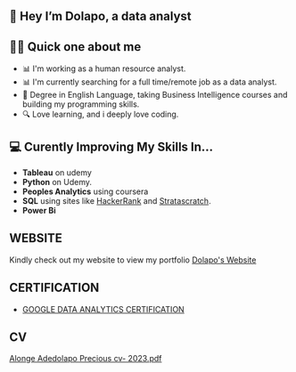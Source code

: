 ## 👋 Hey I’m Dolapo, a data analyst 

## 🙋‍♀️ Quick one about me
- 📊 I'm working as a human resource analyst.
- 📊 I'm currently searching for a full time/remote job as a data analyst. 
- 📐 Degree in English Language, taking Business Intelligence courses and building my programming skills. 
- 🔍 Love learning, and i deeply love coding.

## 💻 Curently Improving My Skills In...
- **Tableau** on udemy
- **Python** on Udemy.
- **Peoples Analytics** using coursera
- **SQL** using sites like [HackerRank](https://www.hackerrank.com/) and [Stratascratch](https://www.stratascratch.com/). 
- **Power Bi** 

## WEBSITE
Kindly check out my website to view my portfolio [Dolapo's Website](https://dolapomimi.github.io/portfolio/)

## CERTIFICATION
- [GOOGLE DATA ANALYTICS CERTIFICATION](https://www.coursera.org/account/accomplishments/specialization/certificate/QTJ7PAJZUMNK)

## CV
[Alonge Adedolapo Precious cv- 2023.pdf](https://github.com/Dolapomimi/Dolapomimi/files/11068781/Alonge.Adedolapo.Precious.cv-.2023.pdf)

